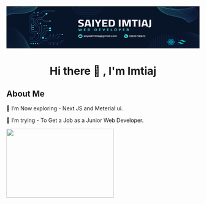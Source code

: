 <img src="https://raw.githubusercontent.com/saiyedimtiaj/saiyedimtiaj/main/assets/banner.PNG" width="100%" height="110">

# <center>Hi there 👋 , I'm Imtiaj</center>

## About Me


<!-- - 🔭 I’m currently working on ... -->
🌱  I’m Now exploring - Next JS and Meterial ui.

🤔 I’m trying - To Get a Job as a Junior Web Developer.

<img src="https://miro.medium.com/v2/resize:fit:4800/format:webp/1*yw0TnheAGN-LPneDaTlaxw.gif" width="280" height="180">

